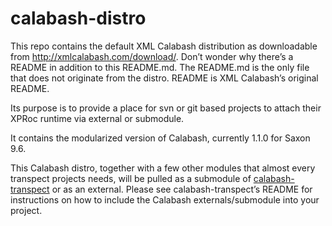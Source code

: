 # calabash-distro

This repo contains the default XML Calabash distribution as downloadable from http://xmlcalabash.com/download/. Don’t wonder why there’s a README in addition to this README.md. The README.md is the only file that does not originate from the distro. README is XML Calabash’s original README.

Its purpose is to provide a place for svn or git based projects to attach their XPRoc runtime via external or submodule.

It contains the modularized version of Calabash, currently 1.1.0 for Saxon 9.6.

This Calabash distro, together with a few other modules that almost every transpect projects needs, will be pulled as a submodule of [calabash-transpect](https://github.com/transpect/calabash-transpect) or as an external. Please see calabash-transpect’s README for instructions on how to include the Calabash externals/submodule into your project.
